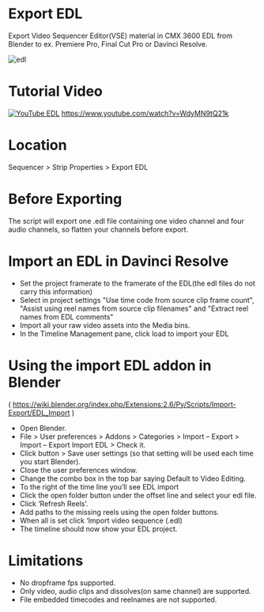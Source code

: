 # Export EDL
Export Video Sequencer Editor(VSE) material in CMX 3600 EDL from Blender to ex. Premiere Pro, Final Cut Pro or Davinci Resolve.

![edl](https://github.com/tin2tin/ExportEDL/blob/master/edl.png "Blender EDL Export")

# Tutorial Video
[![YouTube EDL](https://github.com/tin2tin/ExportEDL/blob/master/yt_edl.png)](https://www.youtube.com/watch?v=WdyMN9tQ21k)
https://www.youtube.com/watch?v=WdyMN9tQ21k

# Location
Sequencer > Strip Properties > Export EDL

# Before Exporting
The script will export one .edl file containing one video channel and four audio channels, so flatten your channels before export. 

# Import an EDL in Davinci Resolve
- Set the project framerate to the framerate of the EDL(the edl files do not carry this information)
- Select in project settings "Use time code from source clip frame count", "Assist using reel names from source clip filenames" and "Extract reel names from EDL comments"
- Import all your raw video assets into the Media bins.
- In the Timeline Management pane, click load to import your EDL

# Using the import EDL addon in Blender
( https://wiki.blender.org/index.php/Extensions:2.6/Py/Scripts/Import-Export/EDL_Import )
- Open Blender.
- File > User preferences > Addons > Categories > Import – Export > Import – Export Import EDL > Check it.
- Click button > Save user settings (so that setting will be used each time you start Blender).
- Close the user preferences window.
- Change the combo box in the top bar saying Default to Video Editing.
- To the right of the time line you’ll see EDL import
- Click the open folder button under the offset line and select your edl file.
- Click ‘Refresh Reels’.
- Add paths to the missing reels using the open folder buttons.
- When all is set click ‘Import video sequence (.edl)
- The timeline should now show your EDL project.

# Limitations
- No dropframe fps supported.
- Only video, audio clips and dissolves(on same channel) are supported.
- File embedded timecodes and reelnames are not supported. 
